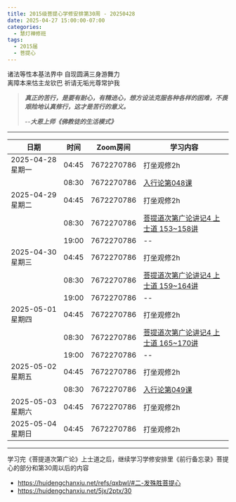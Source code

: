 ```yaml
---
title: 2015级菩提心学修安排第30周 - 20250428
date: 2025-04-27 15:00:00-07:00
categories:
  - 慧灯禅修班
tags:
  - 2015届
  - 菩提心
---
```

诸法等性本基法界中 自现圆满三身游舞力  
离障本来怙主龙钦巴 祈请无垢光尊常护我


> *__真正的苦行，是要有耐心，有精进心，想方设法克服各种各样的困难，不畏艰险地认真修行，这才是苦行的意义。__*
>
> --***大恩上师《佛教徒的生活模式》***

---

|日期 |时间|Zoom房间|学习内容|
|--|--|--|--|
| 2025-04-28 星期一|04:45|7672270786|打坐观修2h|
| |08:30|7672270786|[入行论第048课](https://huidengchanxiu.net/refs/rxl/05#第四十八节课) |
| 2025-04-29 星期二 |04:45|7672270786|打坐观修2h|
|   |08:30|7672270786| [菩提道次第广论讲记4 上士道 153~158讲](https://box.hdcxb.net/%E7%A6%85%E4%BF%AE%E7%8F%AD/%E8%8F%A9%E6%8F%90%E9%81%93%E6%AC%A1%E7%AC%AC%E5%B9%BF%E8%AE%BA/0153.%E8%8F%A9%E6%8F%90%E9%81%93%E6%AC%A1%E7%AC%AC%E5%B9%BF%E8%AE%BA-%E4%B8%8A%E5%A3%AB%E9%81%9320_(153_YXPC0105).mp4) |
|   |19:00|7672270786|--|
| 2025-04-30 星期三  |04:45|7672270786|打坐观修2h|
|   |08:30|7672270786| [菩提道次第广论讲记4 上士道 159~164讲](https://box.hdcxb.net/%E7%A6%85%E4%BF%AE%E7%8F%AD/%E8%8F%A9%E6%8F%90%E9%81%93%E6%AC%A1%E7%AC%AC%E5%B9%BF%E8%AE%BA/0159.%E8%8F%A9%E6%8F%90%E9%81%93%E6%AC%A1%E7%AC%AC%E5%B9%BF%E8%AE%BA-%E4%B8%8A%E5%A3%AB%E9%81%9326_(159_YXPC0105).mp4) |
|   |19:00|7672270786| -- |
| 2025-05-01 星期四|04:45|7672270786|打坐观修2h|
|   |08:30|7672270786| [菩提道次第广论讲记4 上士道 165~170讲](https://box.hdcxb.net/%E7%A6%85%E4%BF%AE%E7%8F%AD/%E8%8F%A9%E6%8F%90%E9%81%93%E6%AC%A1%E7%AC%AC%E5%B9%BF%E8%AE%BA/0165.%E8%8F%A9%E6%8F%90%E9%81%93%E6%AC%A1%E7%AC%AC%E5%B9%BF%E8%AE%BA-%E4%B8%8A%E5%A3%AB%E9%81%9332_(165_YXPC0105).mp4) |
|   |19:00|7672270786|--|
| 2025-05-02 星期五|04:45|7672270786|打坐观修2h|
| |08:30|7672270786|[入行论第049课](https://huidengchanxiu.net/refs/rxl/05#第四十九节课) |
| 2025-05-03 星期六|04:45|7672270786| 打坐观修2h |
| 2025-05-04 星期日|04:45|7672270786| 打坐观修2h |

---

学习完《菩提道次第广论》上士道之后，继续学习学修安排里《前行备忘录》菩提心的部分和第30周以后的内容

- <https://huidengchanxiu.net/refs/qxbwl/#二-发殊胜菩提心>
- <https://huidengchanxiu.net/5jx/2ptx/30>


